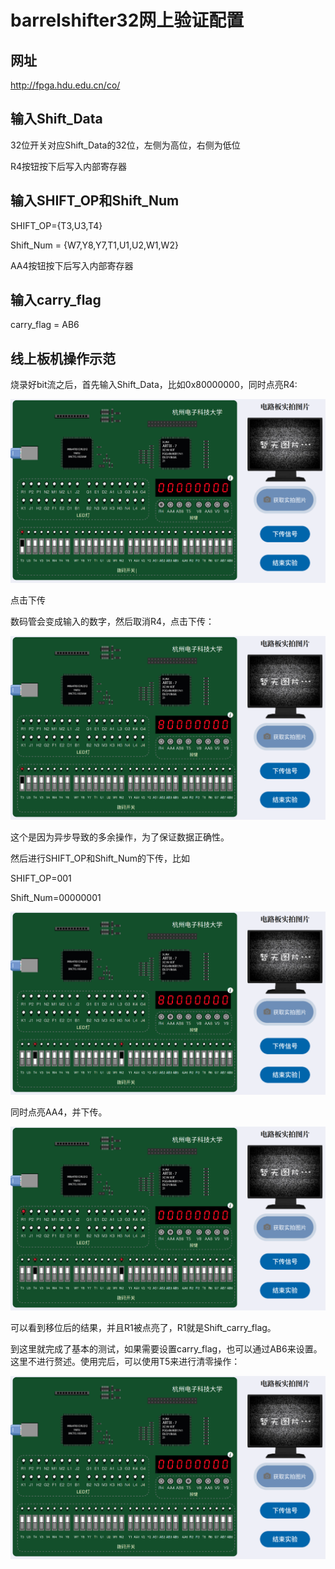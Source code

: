# barrelshifter32网上验证配置

## 网址

http://fpga.hdu.edu.cn/co/

## 输入Shift_Data

32位开关对应Shift_Data的32位，左侧为高位，右侧为低位

R4按钮按下后写入内部寄存器

## 输入SHIFT_OP和Shift_Num

SHIFT_OP={T3,U3,T4}

Shift_Num = {W7,Y8,Y7,T1,U1,U2,W1,W2} 

AA4按钮按下后写入内部寄存器

## 输入carry_flag

carry_flag = AB6

## 线上板机操作示范

烧录好bit流之后，首先输入Shift_Data，比如0x80000000，同时点亮R4:

![image-20240414123317652](../picture/barrelshifter32_md/barrelshifter32_1.png)

点击下传

数码管会变成输入的数字，然后取消R4，点击下传：

![image-20240414123409915](../picture/barrelshifter32_md/barrelshifter32_2.png)

这个是因为异步导致的多余操作，为了保证数据正确性。

然后进行SHIFT_OP和Shift_Num的下传，比如

SHIFT_OP=001

Shift_Num=00000001

![image-20240414123556472](../picture/barrelshifter32_md/barrelshifter32_3.png)

同时点亮AA4，并下传。

![image-20240414123620608](../picture/barrelshifter32_md/barrelshifter32_4.png)

可以看到移位后的结果，并且R1被点亮了，R1就是Shift_carry_flag。

到这里就完成了基本的测试，如果需要设置carry_flag，也可以通过AB6来设置。这里不进行赘述。使用完后，可以使用T5来进行清零操作：

![image-20240414123752212](../picture/barrelshifter32_md/barrelshifter32_5.png)
